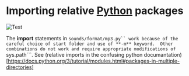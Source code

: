 # Importing relative [Python](https://www.python.org/) packages

![Test](https://github.com/philiprbrenan/relativePythonPackages/workflows/Test/badge.svg)

The __import__ statements in ```sounds/format/mp3.py`` work because of the
careful choice of start folder and use of **-m** keyword.  Other combinations
do not work and require appropriate modifications of ```sys.path```.  See
(relative imports in the confusing python documantation)[https://docs.python.org/3/tutorial/modules.html#packages-in-multiple-directories]
